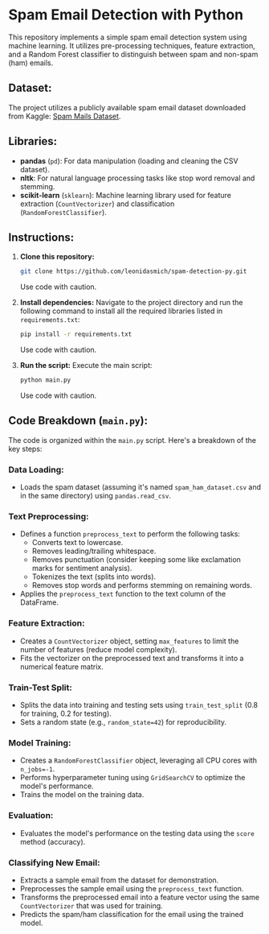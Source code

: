 # Spam Email Detection with Python

This repository implements a simple spam email detection system using machine learning. It utilizes pre-processing techniques, feature extraction, and a Random Forest classifier to distinguish between spam and non-spam (ham) emails.

## Dataset:

The project utilizes a publicly available spam email dataset downloaded from Kaggle: [Spam Mails Dataset](https://www.kaggle.com/datasets/venky73/spam-mails-dataset?resource=download).

## Libraries:

- **pandas** (`pd`): For data manipulation (loading and cleaning the CSV dataset).
- **nltk**: For natural language processing tasks like stop word removal and stemming.
- **scikit-learn** (`sklearn`): Machine learning library used for feature extraction (`CountVectorizer`) and classification (`RandomForestClassifier`).

## Instructions:

1. **Clone this repository:**
    ```bash
    git clone https://github.com/leonidasmich/spam-detection-py.git
    ```
    Use code with caution.

2. **Install dependencies:**
    Navigate to the project directory and run the following command to install all the required libraries listed in `requirements.txt`:
    ```bash
    pip install -r requirements.txt
    ```
    Use code with caution.

3. **Run the script:**
    Execute the main script:
    ```bash
    python main.py
    ```
    Use code with caution.

## Code Breakdown (`main.py`):

The code is organized within the `main.py` script. Here's a breakdown of the key steps:

### Data Loading:
- Loads the spam dataset (assuming it's named `spam_ham_dataset.csv` and in the same directory) using `pandas.read_csv`.

### Text Preprocessing:
- Defines a function `preprocess_text` to perform the following tasks:
  - Converts text to lowercase.
  - Removes leading/trailing whitespace.
  - Removes punctuation (consider keeping some like exclamation marks for sentiment analysis).
  - Tokenizes the text (splits into words).
  - Removes stop words and performs stemming on remaining words.
- Applies the `preprocess_text` function to the text column of the DataFrame.

### Feature Extraction:
- Creates a `CountVectorizer` object, setting `max_features` to limit the number of features (reduce model complexity).
- Fits the vectorizer on the preprocessed text and transforms it into a numerical feature matrix.

### Train-Test Split:
- Splits the data into training and testing sets using `train_test_split` (0.8 for training, 0.2 for testing).
- Sets a random state (e.g., `random_state=42`) for reproducibility.

### Model Training:
- Creates a `RandomForestClassifier` object, leveraging all CPU cores with `n_jobs=-1`.
- Performs hyperparameter tuning using `GridSearchCV` to optimize the model's performance.
- Trains the model on the training data.

### Evaluation:
- Evaluates the model's performance on the testing data using the `score` method (accuracy).

### Classifying New Email:
- Extracts a sample email from the dataset for demonstration.
- Preprocesses the sample email using the `preprocess_text` function.
- Transforms the preprocessed email into a feature vector using the same `CountVectorizer` that was used for training.
- Predicts the spam/ham classification for the email using the trained model.
